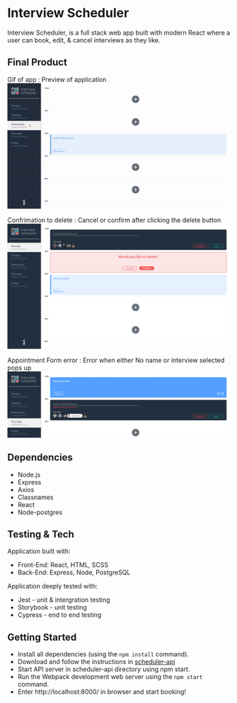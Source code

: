 # Interview Scheduler

Interview Scheduler, is a full stack web app built with modern React where a user can book, edit, & cancel interviews as they like.

## Final Product

Gif of app
: Preview of application
!["gif of app"](https://github.com/kand5950/lighthouse-scheduler/blob/master/docs/scheduler-gif.gif)

Confrimation to delete
: Cancel or confirm after clicking the delete button
!["Confirm delete"](https://github.com/kand5950/lighthouse-scheduler/blob/master/docs/confirm-delete.png)

Appointment Form error
: Error when either No name or interview selected pops up
!["Error no name"](https://github.com/kand5950/lighthouse-scheduler/blob/master/docs/name-blank.png)

## Dependencies

- Node.js
- Express
- Axios
- Classnames
- React
- Node-postgres

## Testing & Tech

Application built with:

- Front-End: React, HTML, SCSS
- Back-End: Express, Node, PostgreSQL

Application deeply tested with:

- Jest - unit & intergration testing
- Storybook - unit testing
- Cypress - end to end testing

## Getting Started

- Install all dependencies (using the `npm install` command).
- Download and follow the instructions in [scheduler-api](https://github.com/kand5950/scheduler-api)
- Start API server in scheduler-api directory using npm start.
- Run the Webpack development web server using the `npm start` command.
- Enter http://localhost:8000/ in browser and start booking!
